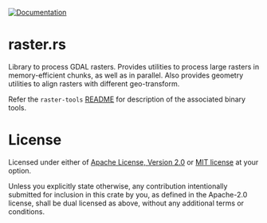 [![Documentation](https://docs.rs/rasters/badge.svg)](https://docs.rs/rasters)

# raster.rs

Library to process GDAL rasters. Provides utilities to
process large rasters in memory-efficient chunks, as well as
in parallel. Also provides geometry utilities to align
rasters with different geo-transform.

Refer the `raster-tools` [README](raster-tools/README.md)
for description of the associated binary tools.

# License

Licensed under either of [Apache License, Version
2.0](//www.apache.org/licenses/LICENSE-2.0) or [MIT
license](//opensource.org/licenses/MIT) at your option.

Unless you explicitly state otherwise, any contribution
intentionally submitted for inclusion in this crate by you,
as defined in the Apache-2.0 license, shall be dual licensed
as above, without any additional terms or conditions.
